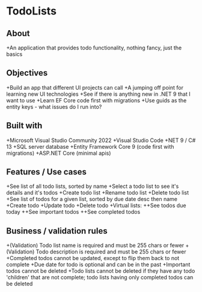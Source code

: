 
# TodoLists
## About
+An application that provides todo functionality, nothing fancy, just the basics
## Objectives
+Build an app that different UI projects can call
+A jumping off point for learning new UI technologies
+See if there is anything new in .NET 9 that I want to use
+Learn EF Core code first with migrations
+Use guids as the entity keys - what issues do I run into?
## Built with
+Microsoft Visual Studio Community 2022
+Visual Studio Code
+NET 9 / C# 13
+SQL server database
+Entity Framework Core 9 (code first with migrations)
+ASP.NET Core (minimal apis)
## Features / Use cases
+See list of all todo lists, sorted by name
+Select a todo list to see it's details and it's todos
+Create todo list
+Rename todo list
+Delete todo list
+See list of todos for a given list, sorted by due date desc then name
+Create todo
+Update todo
+Delete todo
+Virtual lists:
++See todos due today
++See important todos
++See completed todos
## Business / validation rules
+(Validation) Todo list name is required and must be 255 chars or fewer
+(Validation) Todo description is required and must be 255 chars or fewer
+Completed todos cannot be updated, except to flip them back to not complete
+Due date for todo is optional and can be in the past
+Important todos cannot be deleted
+Todo lists cannot be deleted if they have any todo 'children' that are not complete; todo lists having only completed todos can be deleted
